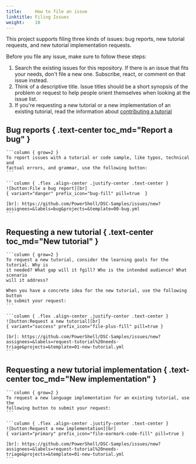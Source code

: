 ```yaml
---
title:     How to file an issue
linktitle: Filing Issues
weight:    10
---
```


This project supports filing three kinds of issues: bug reports, new tutorial requests, and new
tutorial implementation requests.

Before you file any issue, make sure to follow these steps:

1. Search the existing issues for this repository. If there is an issue that fits your needs, don't
   file a new one. Subscribe, react, or comment on that issue instead.
1. Think of a descriptive title. Issue titles should be a short synopsis of the problem or request
   to help people orient themselves when looking at the issue list.
1. If you're requesting a new tutorial or a new implementation of an existing tutorial, read the
   information about [contributing a tutorial][01]

## Bug reports { .text-center toc_md="Report a bug" }

``````columns { #bug-report-info }
```column { grow=2 }
To report issues with a tutorial or code sample, like typos, technical and
factual errors, and grammar, use the following button:
```

```column { .flex .align-center .justify-center .text-center }
![button:File a bug report][br]
{ variant="danger" prefix_icon="bug-fill" pill=true  }

[br]: https://github.com/PowerShell/DSC-Samples/issues/new?assignees=&labels=bug&projects=&template=00-bug.yml
```
``````

## Requesting a new tutorial { .text-center toc_md="New tutorial" }

``````columns { #new-tutorial-info }
```column { grow=2 }
To request a new tutorial, consider the learning goals for the tutorial. Why is
it needed? What gap will it fgill? Who is the intended audience? What scenario
will it address?

When you have a concrete idea for the new tutorial, use the following button
to submit your request:
```

```column { .flex .align-center .justify-center .text-center }
![button:Request a new tutorial][br]
{ variant="success" prefix_icon="file-plus-fill" pill=true }

[br]: https://github.com/PowerShell/DSC-Samples/issues/new?assignees=&labels=request-tutorial%20needs-triage&projects=&template=01-new-tutorial.yml
```
``````

## Requesting a new tutorial implementation { .text-center toc_md="New implementation" }

``````columns { #new-implementation-info }
```column { grow=2 }
To request a new language implementation for an existing tutorial, use the
following button to submit your request:
```

```column { .flex .align-center .justify-center .text-center }
![button:Request a new implementation][br]
{ variant="primary" prefix_icon="file-earmark-code-fill" pill=true }

[br]: https://github.com/PowerShell/DSC-Samples/issues/new?assignees=&labels=request-tutorial%20needs-triage&projects=&template=01-new-tutorial.yml
```
``````

[01]: tutorials/_index.md
